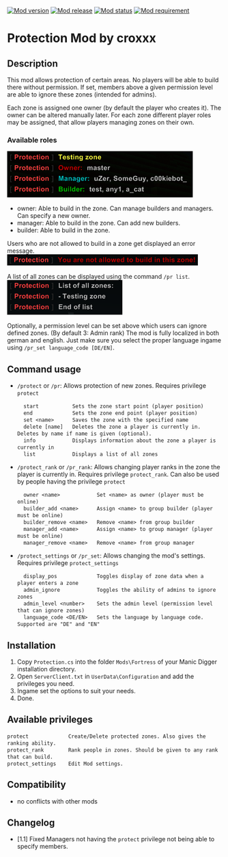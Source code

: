 [![Mod version](https://img.shields.io/badge/mod_version-1.1-brightgreen.svg?style=flat-square)]()
[![Mod release](https://img.shields.io/badge/release_date-2014--03--16-brightgreen.svg?style=flat-square)]()
[![Mod status](https://img.shields.io/badge/mod_status-stable-brightgreen.svg?style=flat-square)]()
[![Mod requirement](https://img.shields.io/badge/manicdigger_version->2014--02--01-brightgreen.svg?style=flat-square)]()

Protection Mod by croxxx
========================

Description
-----------
This mod allows protection of certain areas. No players will be able to build there without permission.
If set, members above a given permission level are able to ignore these zones (intended for admins).

Each zone is assigned one owner (by default the player who creates it). The owner can be altered manually later.
For each zone different player roles may be assigned, that allow players managing zones on their own.

### Available roles
![](screen1.png)
- owner: Able to build in the zone. Can manage builders and managers. Can specify a new owner.
- manager: Able to build in the zone. Can add new builders.
- builder: Able to build in the zone.

Users who are not allowed to build in a zone get displayed an error message.
![](screen3.png)

A list of all zones can be displayed using the command `/pr list`.
![](screen2.png)

Optionally, a permission level can be set above which users can ignore defined zones. (By default 3: Admin rank)
The mod is fully localized in both german and english. Just make sure you select the proper language ingame using `/pr_set language_code [DE/EN]`.


Command usage
-------------
- `/protect` or `/pr`: Allows protection of new zones. Requires privilege `protect`

		start           Sets the zone start point (player position)
		end             Sets the zone end point (player position)
		set <name>      Saves the zone with the specified name
		delete [name]   Deletes the zone a player is currently in. Deletes by name if name is given (optional).
		info            Displays information about the zone a player is currently in
		list            Displays a list of all zones

- `/protect_rank` or `/pr_rank`: Allows changing player ranks in the zone the player is currently in.
  Requires privilege `protect_rank`. Can also be used by people having the privilege `protect`

		owner <name>            Set <name> as owner (player must be online)
		builder_add <name>      Assign <name> to group builder (player must be online)
		builder_remove <name>   Remove <name> from group builder
		manager_add <name>      Assign <name> to group manager (player must be online)
		manager_remove <name>   Remove <name> from group manager

- `/protect_settings` or `/pr_set`: Allows changing the mod's settings. Requires privilege `protect_settings`

		display_pos             Toggles display of zone data when a player enters a zone
		admin_ignore            Toggles the ability of admins to ignore zones
		admin_level <number>    Sets the admin level (permission level that can ignore zones)
		language_code <DE/EN>   Sets the language by language code. Supported are "DE" and "EN"


Installation
------------
1. Copy `Protection.cs` into the folder `Mods\Fortress` of your Manic Digger installation directory.
2. Open `ServerClient.txt` in `UserData\Configuration` and add the privileges you need.
3. Ingame set the options to suit your needs.
4. Done.


Available privileges
--------------------

	protect             Create/Delete protected zones. Also gives the ranking ability.
	protect_rank        Rank people in zones. Should be given to any rank that can build.
	protect_settings    Edit Mod settings.


Compatibility
-------------
- no conflicts with other mods


Changelog
---------
- [1.1] Fixed Managers not having the `protect` privilege not being able to specify members.

